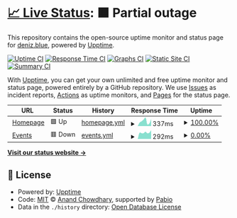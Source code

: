 # [📈 Live Status](https://status.deniz.blue): <!--live status--> **🟧 Partial outage**

This repository contains the open-source uptime monitor and status page for [deniz.blue](https://status.deniz.blue), powered by [Upptime](https://github.com/upptime/upptime).

[![Uptime CI](https://github.com/TheAlan404/upptime/workflows/Uptime%20CI/badge.svg)](https://github.com/TheAlan404/upptime/actions?query=workflow%3A%22Uptime+CI%22)
[![Response Time CI](https://github.com/TheAlan404/upptime/workflows/Response%20Time%20CI/badge.svg)](https://github.com/TheAlan404/upptime/actions?query=workflow%3A%22Response+Time+CI%22)
[![Graphs CI](https://github.com/TheAlan404/upptime/workflows/Graphs%20CI/badge.svg)](https://github.com/TheAlan404/upptime/actions?query=workflow%3A%22Graphs+CI%22)
[![Static Site CI](https://github.com/TheAlan404/upptime/workflows/Static%20Site%20CI/badge.svg)](https://github.com/TheAlan404/upptime/actions?query=workflow%3A%22Static+Site+CI%22)
[![Summary CI](https://github.com/TheAlan404/upptime/workflows/Summary%20CI/badge.svg)](https://github.com/TheAlan404/upptime/actions?query=workflow%3A%22Summary+CI%22)

With [Upptime](https://upptime.js.org), you can get your own unlimited and free uptime monitor and status page, powered entirely by a GitHub repository. We use [Issues](https://github.com/TheAlan404/upptime/issues) as incident reports, [Actions](https://github.com/TheAlan404/upptime/actions) as uptime monitors, and [Pages](https://status.deniz.blue) for the status page.

<!--start: status pages-->
<!-- This summary is generated by Upptime (https://github.com/upptime/upptime) -->
<!-- Do not edit this manually, your changes will be overwritten -->
<!-- prettier-ignore -->
| URL | Status | History | Response Time | Uptime |
| --- | ------ | ------- | ------------- | ------ |
| <img alt="" src="https://icons.duckduckgo.com/ip3/deniz.blue.ico" height="13"> [Homepage](https://deniz.blue) | 🟩 Up | [homepage.yml](https://github.com/deniz-blue/upptime/commits/HEAD/history/homepage.yml) | <details><summary><img alt="Response time graph" src="./graphs/homepage/response-time-week.png" height="20"> 337ms</summary><br><a href="https://status.deniz.blue/history/homepage"><img alt="Response time 337" src="https://img.shields.io/endpoint?url=https%3A%2F%2Fraw.githubusercontent.com%2Fdeniz-blue%2Fupptime%2FHEAD%2Fapi%2Fhomepage%2Fresponse-time.json"></a><br><a href="https://status.deniz.blue/history/homepage"><img alt="24-hour response time 337" src="https://img.shields.io/endpoint?url=https%3A%2F%2Fraw.githubusercontent.com%2Fdeniz-blue%2Fupptime%2FHEAD%2Fapi%2Fhomepage%2Fresponse-time-day.json"></a><br><a href="https://status.deniz.blue/history/homepage"><img alt="7-day response time 337" src="https://img.shields.io/endpoint?url=https%3A%2F%2Fraw.githubusercontent.com%2Fdeniz-blue%2Fupptime%2FHEAD%2Fapi%2Fhomepage%2Fresponse-time-week.json"></a><br><a href="https://status.deniz.blue/history/homepage"><img alt="30-day response time 337" src="https://img.shields.io/endpoint?url=https%3A%2F%2Fraw.githubusercontent.com%2Fdeniz-blue%2Fupptime%2FHEAD%2Fapi%2Fhomepage%2Fresponse-time-month.json"></a><br><a href="https://status.deniz.blue/history/homepage"><img alt="1-year response time 337" src="https://img.shields.io/endpoint?url=https%3A%2F%2Fraw.githubusercontent.com%2Fdeniz-blue%2Fupptime%2FHEAD%2Fapi%2Fhomepage%2Fresponse-time-year.json"></a></details> | <details><summary><a href="https://status.deniz.blue/history/homepage">100.00%</a></summary><a href="https://status.deniz.blue/history/homepage"><img alt="All-time uptime 100.00%" src="https://img.shields.io/endpoint?url=https%3A%2F%2Fraw.githubusercontent.com%2Fdeniz-blue%2Fupptime%2FHEAD%2Fapi%2Fhomepage%2Fuptime.json"></a><br><a href="https://status.deniz.blue/history/homepage"><img alt="24-hour uptime 100.00%" src="https://img.shields.io/endpoint?url=https%3A%2F%2Fraw.githubusercontent.com%2Fdeniz-blue%2Fupptime%2FHEAD%2Fapi%2Fhomepage%2Fuptime-day.json"></a><br><a href="https://status.deniz.blue/history/homepage"><img alt="7-day uptime 100.00%" src="https://img.shields.io/endpoint?url=https%3A%2F%2Fraw.githubusercontent.com%2Fdeniz-blue%2Fupptime%2FHEAD%2Fapi%2Fhomepage%2Fuptime-week.json"></a><br><a href="https://status.deniz.blue/history/homepage"><img alt="30-day uptime 100.00%" src="https://img.shields.io/endpoint?url=https%3A%2F%2Fraw.githubusercontent.com%2Fdeniz-blue%2Fupptime%2FHEAD%2Fapi%2Fhomepage%2Fuptime-month.json"></a><br><a href="https://status.deniz.blue/history/homepage"><img alt="1-year uptime 100.00%" src="https://img.shields.io/endpoint?url=https%3A%2F%2Fraw.githubusercontent.com%2Fdeniz-blue%2Fupptime%2FHEAD%2Fapi%2Fhomepage%2Fuptime-year.json"></a></details>
| <img alt="" src="https://icons.duckduckgo.com/ip3/events.deniz.blue.ico" height="13"> [Events](https://events.deniz.blue) | 🟥 Down | [events.yml](https://github.com/deniz-blue/upptime/commits/HEAD/history/events.yml) | <details><summary><img alt="Response time graph" src="./graphs/events/response-time-week.png" height="20"> 292ms</summary><br><a href="https://status.deniz.blue/history/events"><img alt="Response time 292" src="https://img.shields.io/endpoint?url=https%3A%2F%2Fraw.githubusercontent.com%2Fdeniz-blue%2Fupptime%2FHEAD%2Fapi%2Fevents%2Fresponse-time.json"></a><br><a href="https://status.deniz.blue/history/events"><img alt="24-hour response time 292" src="https://img.shields.io/endpoint?url=https%3A%2F%2Fraw.githubusercontent.com%2Fdeniz-blue%2Fupptime%2FHEAD%2Fapi%2Fevents%2Fresponse-time-day.json"></a><br><a href="https://status.deniz.blue/history/events"><img alt="7-day response time 292" src="https://img.shields.io/endpoint?url=https%3A%2F%2Fraw.githubusercontent.com%2Fdeniz-blue%2Fupptime%2FHEAD%2Fapi%2Fevents%2Fresponse-time-week.json"></a><br><a href="https://status.deniz.blue/history/events"><img alt="30-day response time 292" src="https://img.shields.io/endpoint?url=https%3A%2F%2Fraw.githubusercontent.com%2Fdeniz-blue%2Fupptime%2FHEAD%2Fapi%2Fevents%2Fresponse-time-month.json"></a><br><a href="https://status.deniz.blue/history/events"><img alt="1-year response time 292" src="https://img.shields.io/endpoint?url=https%3A%2F%2Fraw.githubusercontent.com%2Fdeniz-blue%2Fupptime%2FHEAD%2Fapi%2Fevents%2Fresponse-time-year.json"></a></details> | <details><summary><a href="https://status.deniz.blue/history/events">0.00%</a></summary><a href="https://status.deniz.blue/history/events"><img alt="All-time uptime 0.00%" src="https://img.shields.io/endpoint?url=https%3A%2F%2Fraw.githubusercontent.com%2Fdeniz-blue%2Fupptime%2FHEAD%2Fapi%2Fevents%2Fuptime.json"></a><br><a href="https://status.deniz.blue/history/events"><img alt="24-hour uptime 0.00%" src="https://img.shields.io/endpoint?url=https%3A%2F%2Fraw.githubusercontent.com%2Fdeniz-blue%2Fupptime%2FHEAD%2Fapi%2Fevents%2Fuptime-day.json"></a><br><a href="https://status.deniz.blue/history/events"><img alt="7-day uptime 0.00%" src="https://img.shields.io/endpoint?url=https%3A%2F%2Fraw.githubusercontent.com%2Fdeniz-blue%2Fupptime%2FHEAD%2Fapi%2Fevents%2Fuptime-week.json"></a><br><a href="https://status.deniz.blue/history/events"><img alt="30-day uptime 0.00%" src="https://img.shields.io/endpoint?url=https%3A%2F%2Fraw.githubusercontent.com%2Fdeniz-blue%2Fupptime%2FHEAD%2Fapi%2Fevents%2Fuptime-month.json"></a><br><a href="https://status.deniz.blue/history/events"><img alt="1-year uptime 0.00%" src="https://img.shields.io/endpoint?url=https%3A%2F%2Fraw.githubusercontent.com%2Fdeniz-blue%2Fupptime%2FHEAD%2Fapi%2Fevents%2Fuptime-year.json"></a></details>

<!--end: status pages-->

[**Visit our status website →**](https://status.deniz.blue)

## 📄 License

- Powered by: [Upptime](https://github.com/upptime/upptime)
- Code: [MIT](./LICENSE) © [Anand Chowdhary](https://anandchowdhary.com), supported by [Pabio](https://pabio.com)
- Data in the `./history` directory: [Open Database License](https://opendatacommons.org/licenses/odbl/1-0/)
